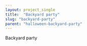 ```yaml
---
layout: project_single
title:  "Backyard party"
slug: "backyard-party"
parent: "halloween-backyard-party"
---
```

Backyard party